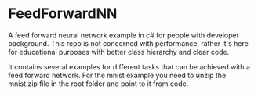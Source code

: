 # FeedForwardNN
A feed forward neural network example in c# for people with developer background. This repo is not concerned with performance, rather it's here for educational purposes with better class hierarchy and clear code. 

It contains several examples for different tasks that can be achieved with a feed forward network. 
For the mnist example you need to unzip the mnist.zip file in the root folder and point to it from code. 
